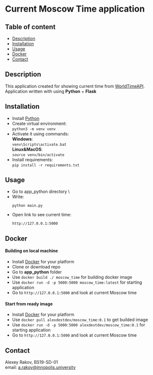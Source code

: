 # Current Moscow Time application

## Table of content
- [Description](#description)
- [Installation](#installation)
- [Usage](#usage)
- [Docker](#docker)
- [Contact](#contact)

## Description

This application created for showing current time from [WorldTimeAPI](http://worldtimeapi.org/). Application written with using **Python** + **Flask**

## Installation

- Install [Python](https://python.org)
- Create virtual environment: \
  `python3 -m venv venv`
- Activate it using commands: \
  **Windows**: \
  `venv\Scripts\activate.bat` \
  **Linux&MacOS**: \
  `source venv/bin/activate`
- Install requirements: \
  `pip install -r requirements.txt`

## Usage

- Go to app_python directory \\
- Write:
  ```
  python main.py
  ```
- Open link to see current time:
  ```
  http://127.0.0.1:5000
  ```

## Docker
#### Building on local machine
- Install [Docker](https://www.docker.com/products/docker-desktop/) for your platform
- Clone or download repo
- Go to **app_python** folder
- Use `docker build ./ moscow_time` for building docker image
- Use `docker run -d -p 5000:5000 moscow_time:latest` for starting application
- Go to `http://127.0.0.1:5000` and look at current Moscow time
#### Start from ready image
- Install [Docker](https://www.docker.com/products/docker-desktop/) for your platform
- Use `docker pull alexdestdev/moscow_time:0.1` to get builded image
- Use `docker run -d -p 5000:5000 alexdestdev/moscow_time:0.1` for starting application
- Go to `http://127.0.0.1:5000` and look at current Moscow time
## Contact

Alexey Rakov, BS19-SD-01 \
email: a.rakov@innopolis.university
